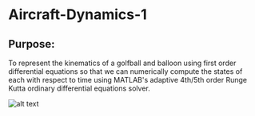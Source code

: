 # Aircraft-Dynamics-1

## Purpose:
To represent the kinematics of a golfball and balloon using first order differential equations so that we can numerically compute the states of each with respect to time using MATLAB's adaptive 4th/5th order Runge Kutta ordinary differential equations solver.


![alt text](https://github.com/jacklambert122/Aircraft-Dynamics-1/blob/main/image.jpg?raw=true)